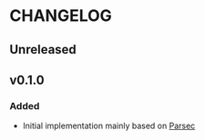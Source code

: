 # CHANGELOG

## Unreleased

## v0.1.0

### Added

* Initial implementation mainly based on [Parsec](https://www.microsoft.com/en-us/research/people/daan/#!publications)
